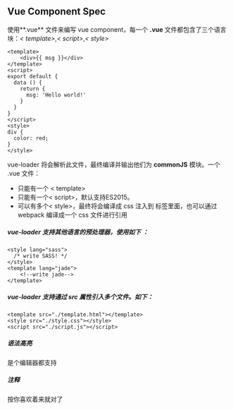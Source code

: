 ## Vue Component Spec

使用**.vue** 文件来编写 vue component，每一个 **.vue** 文件都包含了三个语言块：*< template>*,*< script>*,*< style>*
```
<template>
    <div>{{ msg }}</div>
</template>
<script>
export default {
  data () {
    return {
      msg: 'Hello world!'
    }
  }
}
</script>
<style>
div {
  color: red;
}
</style>
```
vue-loader 将会解析此文件，最终编译并输出他们为 **commonJS** 模块。一个 .vue 文件：
* 只能有一个 < template>
* 只能有一个< script>，默认支持ES2015。
* 可以有多个< style>，最终将会编译成 css 注入到 <head>标签里面，也可以通过 webpack 编译成一个 css 文件进行引用

##### vue-loader 支持其他语言的预处理器，使用如下 ：
```
<style lang="sass">
  /* write SASS! */
</style>
<template lang="jade">
    <!--write jade-->
</template>
```
##### vue-loader 支持通过 src 属性引入多个文件。如下：
```
<template src="./template.html"></template>
<style src="./style.css"></style>
<script src="./script.js"></script>
```

##### 语法高亮
是个编辑器都支持

##### 注释
按你喜欢着来就对了
